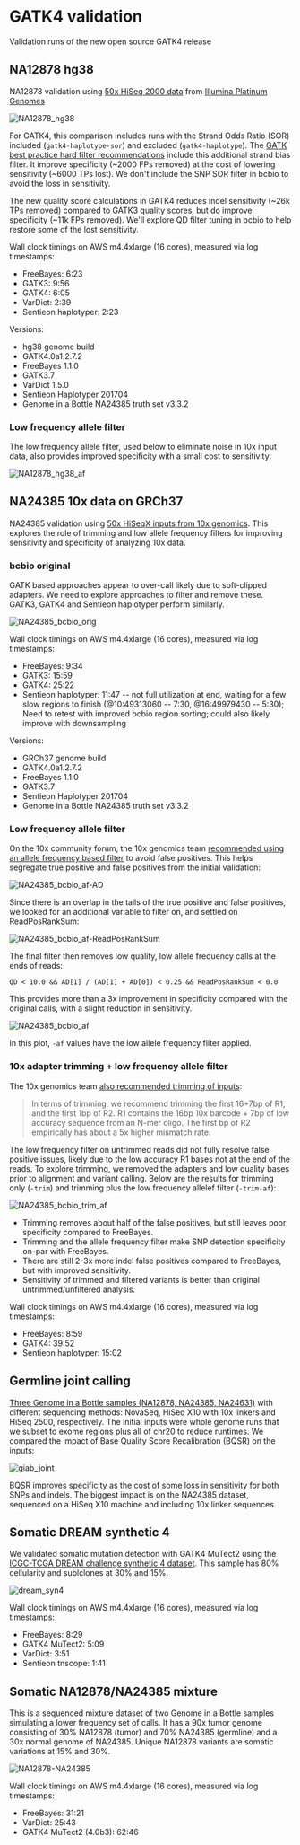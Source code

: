 # GATK4 validation

Validation runs of the new open source GATK4 release

## NA12878 hg38

NA12878 validation using [50x HiSeq 2000 data](http://www.ebi.ac.uk/ena/data/view/PRJEB3381) from
[Illumina Platinum Genomes](https://www.illumina.com/platinumgenomes.html)

![NA12878_hg38](NA12878_hg38/grading-summary-giab.png)

For GATK4, this comparison includes runs with the Strand Odds Ratio (SOR) included
(`gatk4-haplotype-sor`) and excluded (`gatk4-haplotype`). The
[GATK best practice hard filter recommendations](https://software.broadinstitute.org/gatk/documentation/article?id=2806) include this additional strand bias filter. It improve specificity (~2000 FPs removed)
at the cost of lowering sensitivity (~6000 TPs lost). We don't include the SNP
SOR filter in bcbio to avoid the loss in sensitivity.

The new quality score calculations in GATK4 reduces indel sensitivity
(~26k TPs removed) compared to GATK3 quality scores, but do improve specificity
(~11k FPs removed). We'll explore QD filter tuning in bcbio to help restore some
of the lost sensitivity.

Wall clock timings on AWS m4.4xlarge (16 cores), measured via log timestamps:

- FreeBayes: 6:23
- GATK3: 9:56
- GATK4: 6:05
- VarDict: 2:39
- Sentieon haplotyper: 2:23

Versions:
- hg38 genome build
- GATK4.0a1.2.7.2
- FreeBayes 1.1.0
- GATK3.7
- VarDict 1.5.0
- Sentieon Haplotyper 201704
- Genome in a Bottle NA24385 truth set v3.3.2

### Low frequency allele filter

The low frequency allele filter, used below to eliminate noise in 10x input
data, also provides improved specificity with a small cost to sensitivity:

![NA12878_hg38_af](NA12878_hg38_af/grading-summary-giab.png)

## NA24385 10x data on GRCh37

NA24385 validation using
[50x HiSeqX inputs from 10x genomics](https://support.10xgenomics.com/de-novo-assembly/datasets).
This explores the role of trimming and low allele frequency filters for
improving sensitivity and specificity of analyzing 10x data.

### bcbio original

GATK based approaches appear to over-call likely due to soft-clipped adapters.
We need to explore approaches to filter and remove these. GATK3, GATK4 and
Sentieon haplotyper perform similarly.

![NA24385_bcbio_orig](NA24385_bcbio_orig/grading-summary-NA24385.png)

Wall clock timings on AWS m4.4xlarge (16 cores), measured via log timestamps:

- FreeBayes: 9:34
- GATK3: 15:59
- GATK4: 25:22
- Sentieon haplotyper: 11:47 -- not full utilization at end, waiting for a few
  slow regions to finish (@10:49313060 -- 7:30, @16:49979430 -- 5:30); Need to
  retest with improved bcbio region sorting; could
  also likely improve with downsampling

Versions:
- GRCh37 genome build
- GATK4.0a1.2.7.2
- FreeBayes 1.1.0
- GATK3.7
- Sentieon Haplotyper 201704
- Genome in a Bottle NA24385 truth set v3.3.2

### Low frequency allele filter

On the 10x community forum, the 10x genomics team
[recommended using an allele frequency based filter](https://community.10xgenomics.com/t5/Genome-Exome-Forum/Best-practices-for-trimming-adapters-when-variant-calling/m-p/473) to
avoid false positives. This helps segregate true positive and false positives
from the initial validation:

![NA24385_bcbio_af-AD](NA24385_bcbio_af/10xrec-tp_fp_AD.png)

Since there is an overlap in the tails of the true positive and false positives,
we looked for an additional variable to filter on, and settled on
ReadPosRankSum:

![NA24385_bcbio_af-ReadPosRankSum](NA24385_bcbio_af/10xrec-lowaf-tp_fp_ReadPosRankSum.png)

The final filter then removes low quality, low allele frequency calls at the
ends of reads:

    QD < 10.0 && AD[1] / (AD[1] + AD[0]) < 0.25 && ReadPosRankSum < 0.0

This provides more than a 3x improvement in specificity compared with the
original calls, with a slight reduction in sensitivity.

![NA24385_bcbio_af](NA24385_bcbio_af/grading-summary-NA24385.png)

In this plot, `-af` values have the low allele frequency filter applied.

### 10x adapter trimming + low frequency allele filter

The 10x genomics team
[also recommended trimming of inputs](https://community.10xgenomics.com/t5/Genome-Exome-Forum/Best-practices-for-trimming-adapters-when-variant-calling/m-p/473):

> In terms of trimming, we recommend trimming the first 16+7bp of R1, and the
> first 1bp of R2. R1 contains the 16bp 10x barcode + 7bp of low accuracy
> sequence from an N-mer oligo. The first bp of R2 empirically has about a 5x
> higher mismatch rate.

The low frequency filter on untrimmed reads did not fully resolve false positive
issues, likely due to the low accuracy R1 bases not at the end of the reads. To
explore trimming, we removed the adapters and low quality bases prior to
alignment and variant calling. Below are the results for trimming only (`-trim`)
and trimming plus the low frequency allelef filter (`-trim-af`):

![NA24385_bcbio_trim_af](NA24385_bcbio_trim_af/grading-summary-NA24385.png)

- Trimming removes about half of the false positives, but still leaves poor
  specificity compared to FreeBayes.
- Trimming and the allele frequency filter make SNP detection specificity on-par
  with FreeBayes.
- There are still 2-3x more indel false positives compared to FreeBayes, but
  with improved sensitivity.
- Sensitivity of trimmed and filtered variants is better than original
  untrimmed/unfiltered analysis.

Wall clock timings on AWS m4.4xlarge (16 cores), measured via log timestamps:

- FreeBayes: 8:59
- GATK4: 39:52
- Sentieon haplotyper: 15:02

## Germline joint calling

[Three Genome in a Bottle samples (NA12878, NA24385, NA24631)](https://github.com/bcbio/bcbio_validation_workflows#joint-calling-validation-workflow-with-genome-in-a-bottle-samples)
with different sequencing methods: NovaSeq, HiSeq X10 with 10x linkers and HiSeq
2500, respectively. The initial inputs were whole genome runs that we subset to
exome regions plus all of chr20 to reduce runtimes. We compared the impact of
Base Quality Score Recalibration (BQSR) on the inputs:

![giab_joint](giab_joint/grading-summary-gj1.png)

BQSR improves specificity as the cost of some loss in sensitivity for both SNPs
and indels. The biggest impact is on the NA24385 dataset, sequenced on a HiSeq X10
machine and including 10x linker sequences.

## Somatic DREAM synthetic 4

We validated somatic mutation detection with GATK4 MuTect2 using the
[ICGC-TCGA DREAM challenge synthetic 4 dataset](https://www.synapse.org/#!Synapse:syn312572/wiki/62018).
This sample has 80% cellularity and sublclones at 30% and 15%. 

![dream_syn4](dream_syn4/grading-summary-syn4-38.png)

Wall clock timings on AWS m4.4xlarge (16 cores), measured via log timestamps:

- FreeBayes: 8:29
- GATK4 MuTect2: 5:09
- VarDict: 3:51
- Sentieon tnscope: 1:41

## Somatic NA12878/NA24385 mixture

This is a sequenced mixture dataset of two Genome in a Bottle samples simulating
a lower frequency set of calls. It has a 90x tumor genome consisting of 30% NA12878
(tumor) and 70% NA24385 (germline) and a 30x normal genome of NA24385. Unique
NA12878 variants are somatic variations at 15% and 30%.

![NA12878-NA24385](NA12878-NA24385/grading-summary-24385.png)

Wall clock timings on AWS m4.4xlarge (16 cores), measured via log timestamps:

- FreeBayes: 31:21
- VarDict: 25:43
- GATK4 MuTect2 (4.0b3): 62:46
